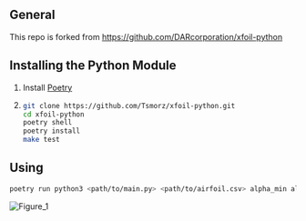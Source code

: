 
General
-------
This repo is forked from https://github.com/DARcorporation/xfoil-python

Installing the Python Module
-----------------------------------------
1. Install [Poetry](https://python-poetry.org/docs/)
2. ```bash
   git clone https://github.com/Tsmorz/xfoil-python.git
   cd xfoil-python
   poetry shell
   poetry install
   make test
   ```

Using
-----------------------------------------
```bash
poetry run python3 <path/to/main.py> <path/to/airfoil.csv> alpha_min alpha_max
```
![Figure_1](https://github.com/user-attachments/assets/accd83f9-2211-4864-b766-0232a1dd48e2)

